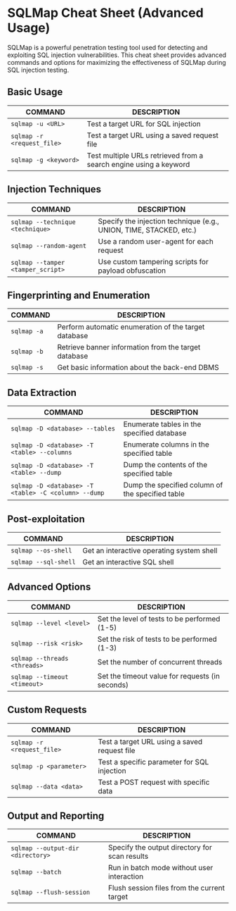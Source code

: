 # SQLMap Cheat Sheet (Advanced Usage)

SQLMap is a powerful penetration testing tool used for detecting and exploiting SQL injection vulnerabilities. This cheat sheet provides advanced commands and options for maximizing the effectiveness of SQLMap during SQL injection testing.

## Basic Usage

COMMAND | DESCRIPTION
---|---
`sqlmap -u <URL>` | Test a target URL for SQL injection
`sqlmap -r <request_file>` | Test a target URL using a saved request file
`sqlmap -g <keyword>` | Test multiple URLs retrieved from a search engine using a keyword

## Injection Techniques

COMMAND | DESCRIPTION
---|---
`sqlmap --technique <technique>` | Specify the injection technique (e.g., UNION, TIME, STACKED, etc.)
`sqlmap --random-agent` | Use a random user-agent for each request
`sqlmap --tamper <tamper_script>` | Use custom tampering scripts for payload obfuscation

## Fingerprinting and Enumeration

COMMAND | DESCRIPTION
---|---
`sqlmap -a` | Perform automatic enumeration of the target database
`sqlmap -b` | Retrieve banner information from the target database
`sqlmap -s` | Get basic information about the back-end DBMS

## Data Extraction

COMMAND | DESCRIPTION
---|---
`sqlmap -D <database> --tables` | Enumerate tables in the specified database
`sqlmap -D <database> -T <table> --columns` | Enumerate columns in the specified table
`sqlmap -D <database> -T <table> --dump` | Dump the contents of the specified table
`sqlmap -D <database> -T <table> -C <column> --dump` | Dump the specified column of the specified table

## Post-exploitation

COMMAND | DESCRIPTION
---|---
`sqlmap --os-shell` | Get an interactive operating system shell
`sqlmap --sql-shell` | Get an interactive SQL shell

## Advanced Options

COMMAND | DESCRIPTION
---|---
`sqlmap --level <level>` | Set the level of tests to be performed (1-5)
`sqlmap --risk <risk>` | Set the risk of tests to be performed (1-3)
`sqlmap --threads <threads>` | Set the number of concurrent threads
`sqlmap --timeout <timeout>` | Set the timeout value for requests (in seconds)

## Custom Requests

COMMAND | DESCRIPTION
---|---
`sqlmap -r <request_file>` | Test a target URL using a saved request file
`sqlmap -p <parameter>` | Test a specific parameter for SQL injection
`sqlmap --data <data>` | Test a POST request with specific data

## Output and Reporting

COMMAND | DESCRIPTION
---|---
`sqlmap --output-dir <directory>` | Specify the output directory for scan results
`sqlmap --batch` | Run in batch mode without user interaction
`sqlmap --flush-session` | Flush session files from the current target


